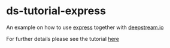 # ds-tutorial-express
An example on how to use [express](http://expressjs.com/) together with [deepstream.io](deepstream.io)

For further details please see the tutorial [here](...)
